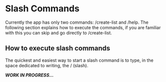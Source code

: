 # Slash Commands

Currently the app has only two commands: /create-list and /help. 
The following section explains how to execute the commands, if you are familiar with this you can skip and go directly to /create-list.

## How to execute slash commands

The quickest and easiest way to start a slash command is to type, in the space dedicated to writing, the / (slash).

***WORK IN PROGRESS...***
